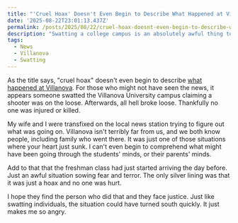```yaml
---
title: "'Cruel Hoax' Doesn't Even Begin to Describe What Happened at Villanova"
date: '2025-08-22T23:01:13.437Z'
permalink: /posts/2025/08/22/cruel-hoax-doesnt-even-begin-to-describe-what-happened-at-villanova/index.html
description: "Swatting a college campus is an absolutely awful thing to do."
tags:
  - News
  - Villanova
  - Swatting
---
```

As the title says, "cruel hoax" doesn't even begin to describe [what happened at Villanova](https://www.inquirer.com/crime/villanova-university-radnor-active-shooter-20250821.html). For those who might not have seen the news, it appears someone swatted the Villanova University campus claiming a shooter was on the loose. Afterwards, all hell broke loose. Thankfully no one was injured or killed.
<!-- excerpt -->

My wife and I were transfixed on the local news station trying to figure out what was going on. Villanova isn't terribly far from us, and we both know people, including family who went there. It was just one of those situations where your heart just sunk. I can't even begin to comprehend what might have been going through the students' minds, or their parents' minds.

Add to that that the freshman class had just started arriving the day before. Just an awful situation sowing fear and terror. The only silver lining was that it was just a hoax and no one was hurt.

I hope they find the person who did that and they face justice. Just like swatting individuals, the situation could have turned south quickly. It just makes me so angry.